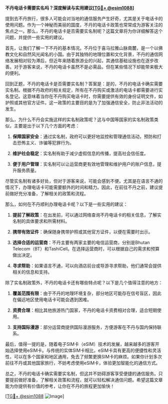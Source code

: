 **不丹电话卡需要实名吗？深度解读与实用建议[[TG💪+ @esim1088](https://t.me/s/esim1088)]**

提到去不丹旅行，很多人可能会对当地的通信服务产生好奇，尤其是关于电话卡的使用问题。作为一个神秘而美丽的国度，不丹的电话卡政策也常常成为游客关注的焦点之一。那么，不丹的电话卡是否需要实名制呢？这篇文章将为你详细解答这个问题，并提供一些实用的建议。

首先，让我们了解一下不丹的基本情况。不丹位于喜马拉雅山脉南麓，是一个以佛教文化和自然风光闻名的小国。由于其独特的地理位置和文化背景，不丹的通信网络发展相对较为滞后，但近年来随着旅游业的兴起，其通信基础设施也在逐步改善。对于游客来说，不丹的电话卡虽然不是必需品，但在某些情况下却能带来极大的便利。

回到正题，不丹的电话卡是否需要实名制？答案是：是的，不丹的电话卡确实需要实名制。根据不丹政府的相关规定，所有在不丹购买或激活的电话卡都需要进行实名登记。这意味着当你在不丹购买电话卡时，你需要提供有效的身份证明文件，如护照或其他官方证件。这一政策的主要目的是为了加强通信安全，防止非法活动的发生。

那么，为什么不丹会实施这样的实名制政策呢？这与中国等国家的实名制政策类似，主要是出于以下几个方面的考虑：

1. **保障国家安全**：通过实名制，政府可以更好地监控和管理通信活动，预防和打击恐怖主义、诈骗等犯罪行为。
   
2. **维护社会稳定**：实名制有助于减少虚假信息的传播，提高社会信任度。

3. **便于用户管理**：实名制可以让运营商更有效地管理和维护用户的账户信息，提升服务质量。

尽管实名制有诸多好处，但对于游客来说，可能会感到不便。尤其是在语言不通的情况下，办理电话卡可能需要额外的时间和精力。因此，在前往不丹之前，建议提前做好充分准备，了解相关的政策和流程。

那么，如何在不丹顺利办理电话卡呢？以下是一些实用的建议：

1. **提前了解政策**：在出发前，可以通过网络查询不丹电话卡的相关信息，了解实名制的具体要求和所需材料。

2. **携带有效证件**：确保随身携带护照或其他官方证件，以便在需要时出示。

3. **选择合适的运营商**：不丹主要有两家主要的电信运营商，分别是Bhutan Telecom（BT）和TashiCell。在选择运营商时，可以根据自己的需求和预算做出决定。

4. **寻求帮助**：如果语言不通，可以向酒店前台或导游寻求帮助，他们通常会提供相关的信息和支持。

除了实名制政策外，不丹的电话卡还有哪些特点呢？以下是几个值得注意的地方：

1. **覆盖范围有限**：由于不丹的地理环境复杂，部分地区可能存在信号盲区，因此在偏远地区使用电话卡可能会遇到困难。

2. **资费合理**：相比其他旅游热门国家，不丹的电话卡资费相对合理，适合短期使用。

3. **支持国际漫游**：部分运营商提供国际漫游服务，方便游客在不丹与国内保持联系。

最后，值得一提的是，随着电子SIM卡（eSIM）技术的发展，越来越多的游客开始选择使用eSIM卡。与传统的实体SIM卡相比，eSIM卡具有更高的便捷性和灵活性，可以在多个国家和地区通用，免去了频繁更换SIM卡的麻烦。如果你计划多次前往不丹或其他国家旅行，不妨考虑使用eSIM卡，体验更加智能化的通信方式。

总之，不丹的电话卡确实需要实名制，但这并不妨碍游客享受便捷的通信服务。只要提前做好准备，了解相关政策和流程，就可以轻松解决通信问题。希望这篇文章能为你提供有价值的参考，让你在不丹的旅程更加愉快！

[[TG💪+ @esim1088](https://t.me/s/esim1088) ![Image](https://i.postimg.cc/4NQfJmqS/Snipaste-2025-05-13-00-14-12.png)]
